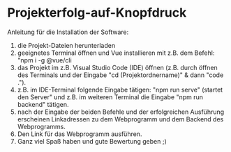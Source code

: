 # Projekterfolg-auf-Knopfdruck

Anleitung für die Installation der Software:

1. die Projekt-Dateien herunterladen
2. geeignetes Terminal öffnen und Vue installieren mit z.B. dem Befehl: "npm i -g @vue/cli
3. das Projekt im z.B. Visual Studio Code (IDE) öffnen (z.B. durch öffnen des Terminals und der Eingabe "cd (Projektordnername)" & dann "code .").
4. z.B. im IDE-Terminal folgende Eingabe tätigen: "npm run serve" (startet den Server" und z.B. im weiteren Terminal die Eingabe "npm run backend" tätigen.
5. nach der Eingabe der beiden Befehle und der erfolgreichen Ausführung erscheinen Linkadressen zu dem Webprogramm und dem Backend des Webprogramms.
6. Den Link für das Webprogramm ausführen.
7. Ganz viel Spaß haben und gute Bewertung geben ;) 
